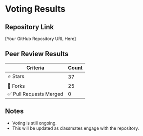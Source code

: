 # Voting Results

## Repository Link
[Your GitHub Repository URL Here]

## Peer Review Results

| Criteria               | Count |
|------------------------|-------|
| ⭐ Stars                |  37  |
| 🍴 Forks               | 25   |
| ✅ Pull Requests Merged | 0     |

## Notes
- Voting is still ongoing.
- This will be updated as classmates engage with the repository.
